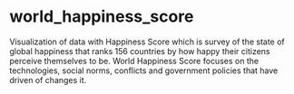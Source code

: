 # world_happiness_score
Visualization of data with Happiness Score which is survey of the state of global happiness that ranks 156 countries by how happy their citizens perceive themselves to be. World Happiness Score focuses on the technologies, social norms, conflicts and government policies that have driven of changes it.
